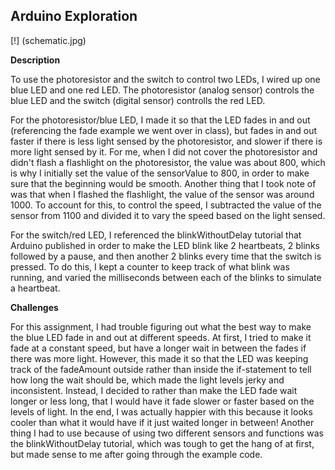 ## Arduino Exploration

[!] (schematic.jpg)

**Description**

To use the photoresistor and the switch to control two LEDs, I wired up one blue LED and one red LED. The photoresistor (analog sensor) controls the blue LED and the switch (digital sensor) controlls the red LED. 

For the photoresistor/blue LED, I made it so that the LED fades in and out (referencing the fade example we went over in class), but fades in and out faster if there is less light sensed by the photoresistor, and slower if there is more light sensed by it. For me, when I did not cover the photoresistor and didn't flash a flashlight on the photoresistor, the value was about 800, which is why I initially set the value of the sensorValue to 800, in order to make sure that the beginning would be smooth. Another thing that I took note of was that when I flashed the flashlight, the value of the sensor was around 1000. To account for this, to control the speed, I subtracted the value of the sensor from 1100 and divided it to vary the speed based on the light sensed.

For the switch/red LED, I referenced the blinkWithoutDelay tutorial that Arduino published in order to make the LED blink like 2 heartbeats, 2 blinks followed by a pause, and then another 2 blinks every time that the switch is pressed. To do this, I kept a counter to keep track of what blink was running, and varied the milliseconds between each of the blinks to simulate a heartbeat. 

**Challenges**

For this assignment, I had trouble figuring out what the best way to make the blue LED fade in and out at different speeds. At first, I tried to make it fade at a constant speed, but have a longer wait in between the fades if there was more light. However, this made it so that the LED was keeping track of the fadeAmount outside rather than inside the if-statement to tell how long the wait should be, which made the light levels jerky and inconsistent. Instead, I decided to rather than make the LED fade wait longer or less long, that I would have it fade slower or faster based on the levels of light. In the end, I was actually happier with this because it looks cooler than what it would have if it just waited longer in between! Another thing I had to use because of using two different sensors and functions was the blinkWithoutDelay tutorial, which was tough to get the hang of at first, but made sense to me after going through the example code.
